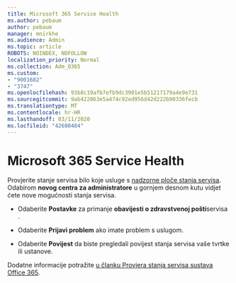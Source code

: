 ```yaml
---
title: Microsoft 365 Service Health
ms.author: pebaum
author: pebaum
manager: mnirkhe
ms.audience: Admin
ms.topic: article
ROBOTS: NOINDEX, NOFOLLOW
localization_priority: Normal
ms.collection: Adm_O365
ms.custom:
- "9001682"
- "3747"
ms.openlocfilehash: 93b8c19afb7efb9dc3901e5b51217179a4e9e731
ms.sourcegitcommit: 9ab422063e5a474c92ed956d42d222b90336fecb
ms.translationtype: MT
ms.contentlocale: hr-HR
ms.lasthandoff: 03/11/2020
ms.locfileid: "42600484"
---
```

# <a name="microsoft-365-service-health"></a>Microsoft 365 Service Health


Provjerite stanje servisa bilo koje usluge s [nadzorne ploče stanja servisa](https://admin.microsoft.com/Adminportal/Home?source=applauncher#/servicehealth). Odabirom **novog centra za administratore** u gornjem desnom kutu vidjet ćete nove mogućnosti stanja servisa.

- Odaberite **Postavke** za primanje **obavijesti o zdravstvenoj pošti**servisa .

- Odaberite **Prijavi problem** ako imate problem s uslugom.

- Odaberite **Povijest** da biste pregledali povijest stanja servisa vaše tvrtke ili ustanove. 

Dodatne informacije potražite [u članku Provjera stanja servisa sustava Office 365](https://docs.microsoft.com/office365/enterprise/view-service-health). 
